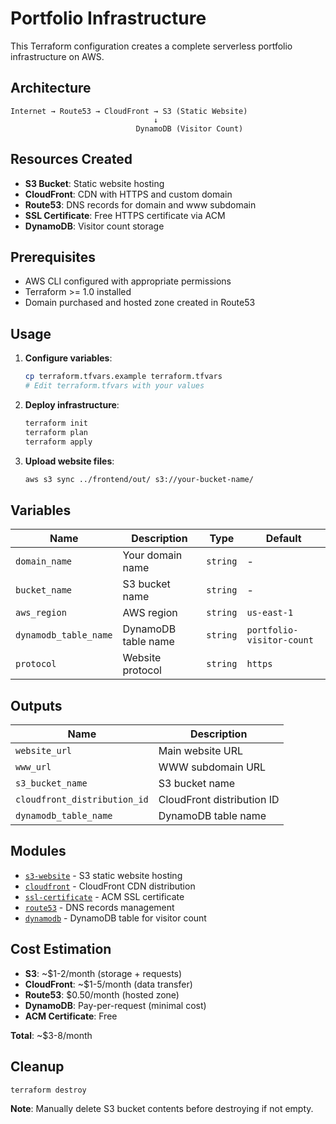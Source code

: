 # Portfolio Infrastructure

This Terraform configuration creates a complete serverless portfolio infrastructure on AWS.

## Architecture

```
Internet → Route53 → CloudFront → S3 (Static Website)
                                ↓
                            DynamoDB (Visitor Count)
```

## Resources Created

- **S3 Bucket**: Static website hosting
- **CloudFront**: CDN with HTTPS and custom domain
- **Route53**: DNS records for domain and www subdomain
- **SSL Certificate**: Free HTTPS certificate via ACM
- **DynamoDB**: Visitor count storage

## Prerequisites

- AWS CLI configured with appropriate permissions
- Terraform >= 1.0 installed
- Domain purchased and hosted zone created in Route53

## Usage

1. **Configure variables**:
   ```bash
   cp terraform.tfvars.example terraform.tfvars
   # Edit terraform.tfvars with your values
   ```

2. **Deploy infrastructure**:
   ```bash
   terraform init
   terraform plan
   terraform apply
   ```

3. **Upload website files**:
   ```bash
   aws s3 sync ../frontend/out/ s3://your-bucket-name/
   ```

## Variables

| Name | Description | Type | Default |
|------|-------------|------|---------|
| `domain_name` | Your domain name | `string` | - |
| `bucket_name` | S3 bucket name | `string` | - |
| `aws_region` | AWS region | `string` | `us-east-1` |
| `dynamodb_table_name` | DynamoDB table name | `string` | `portfolio-visitor-count` |
| `protocol` | Website protocol | `string` | `https` |

## Outputs

| Name | Description |
|------|-------------|
| `website_url` | Main website URL |
| `www_url` | WWW subdomain URL |
| `s3_bucket_name` | S3 bucket name |
| `cloudfront_distribution_id` | CloudFront distribution ID |
| `dynamodb_table_name` | DynamoDB table name |

## Modules

- [`s3-website`](./modules/s3-website/README.md) - S3 static website hosting
- [`cloudfront`](./modules/cloudfront/README.md) - CloudFront CDN distribution
- [`ssl-certificate`](./modules/ssl-certificate/README.md) - ACM SSL certificate
- [`route53`](./modules/route53/README.md) - DNS records management
- [`dynamodb`](./modules/dynamodb/README.md) - DynamoDB table for visitor count

## Cost Estimation

- **S3**: ~$1-2/month (storage + requests)
- **CloudFront**: ~$1-5/month (data transfer)
- **Route53**: $0.50/month (hosted zone)
- **DynamoDB**: Pay-per-request (minimal cost)
- **ACM Certificate**: Free

**Total**: ~$3-8/month

## Cleanup

```bash
terraform destroy
```

**Note**: Manually delete S3 bucket contents before destroying if not empty.